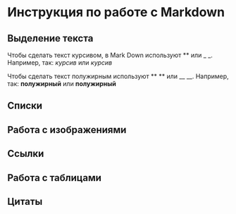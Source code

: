    # Инструкция по работе с Markdown

   ## Выделение текста

Чтобы сделать текст курсивом, в Mark Down используют ** или _ _. Например, так:
*курсив* или _курсив_

Чтобы сделать текст полужирным используют ** ** или __ __. Например, так: 
__полужирный__ или **полужирный**
   
   ## Списки

   ## Работа с изображениями

   ## Ссылки

   ## Работа с таблицами

   ## Цитаты 

